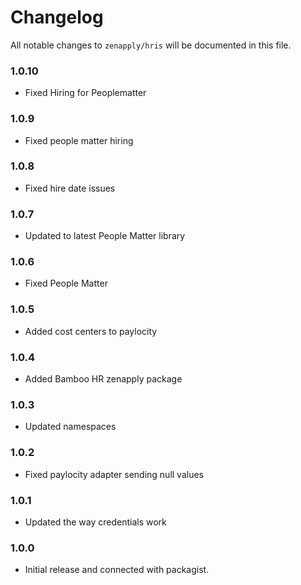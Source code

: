 # Changelog

All notable changes to `zenapply/hris` will be documented in this file.

### 1.0.10
- Fixed Hiring for Peoplematter

### 1.0.9
- Fixed people matter hiring

### 1.0.8
- Fixed hire date issues

### 1.0.7
- Updated to latest People Matter library

### 1.0.6
- Fixed People Matter

### 1.0.5
- Added cost centers to paylocity

### 1.0.4
- Added Bamboo HR zenapply package

### 1.0.3
- Updated namespaces

### 1.0.2
- Fixed paylocity adapter sending null values

### 1.0.1
- Updated the way credentials work

### 1.0.0
- Initial release and connected with packagist.
